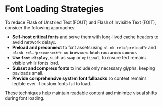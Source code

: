 # Font Loading Strategies

To reduce Flash of Unstyled Text (FOUT) and Flash of Invisible Text (FOIT), consider the following approaches:

- **Self-host critical fonts** and serve them with long-lived cache headers to avoid network delays.
- **Preload and preconnect** to font assets using `<link rel="preload">` and `<link rel="preconnect">` so browsers fetch resources sooner.
- **Use `font-display`**, such as `swap` or `optional`, to ensure text remains visible while fonts load.
- **Subset and compress fonts** to include only necessary glyphs, keeping payloads small.
- **Provide comprehensive system font fallbacks** so content remains legible even if custom fonts fail to load.

These techniques help maintain readable content and minimize visual shifts during font loading.
